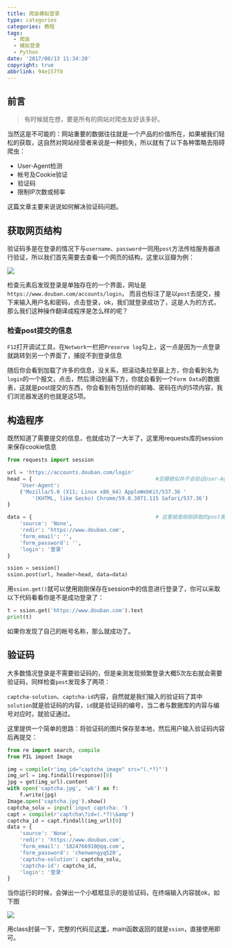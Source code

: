 ```yaml
---
title: 爬虫模拟登录
type: categories
categories: 教程
tags:
  - 爬虫
  - 模拟登录
  - Python
date: '2017/08/13 11:34:20'
copyright: true
abbrlink: 94e157f8
---
```

## 前言
> 有时候就在想，要是所有的网站对爬虫友好该多好。	

当然这是不可能的：网站重要的数据往往就是一个产品的价值所在，如果被我们轻松的获取，这自然对网站经营者来说是一种损失，所以就有了以下各种策略去阻碍爬虫：

- User-Agent检测
- 帐号及Cookie验证
- 验证码
- 限制IP次数或频率

这篇文章主要来说说如何解决验证码问题。

<!-- more -->

## 获取网页结构

验证码多是在登录的情况下与`username`、`password`一同用`post`方法传给服务器进行验证，所以我们首先需要去查看一个网页的结构，这里以豆瓣为例：

![](https://ws1.sinaimg.cn/large/ba22af52gy1fihz4nlx0vj20la06t75a.jpg)

检查元素后发现登录是单独存在的一个界面，网址是`https://www.douban.com/accounts/login`， 而且也标注了是以`post`去提交，接下来输入用户名和密码，点击登录，ok，我们就登录成功了，这是人为的方式，那么我们这种操作翻译成程序是怎么样的呢？

### 检查post提交的信息

`F12`打开调试工具，在`Network`一栏把`Preserve log`勾上，这一点是因为一点登录就跳转到另一个界面了，捕捉不到登录信息

随后你会看到加载了许多的信息，没关系，把滚动条拉至最上方，你会看到名为`login`的一个报文，点击，然后滑动到最下方，你就会看到一个`Form Data`的数据表，这就是post提交的东西，你会看到有包括你的邮箱、密码在内的5项内容，我们浏览器发送的也就是这5项。

## 构造程序

既然知道了需要提交的信息，也就成功了一大半了，这里用requests库的session来保存cookie信息

```python
from requests import session

url = 'https://accounts.douban.com/login'
head = {										#豆瓣貌似并不会验证User-Agent
    'User-Agent':
    ('Mozilla/5.0 (X11; Linux x86_64) AppleWebKit/537.36 '
        '(KHTML, like Gecko) Chrome/59.0.3071.115 Safari/537.36')
}

data = {										# 这里就是刚刚获取的post需要提交的信息
    'source': 'None',
    'redir': 'https://www.douban.com',
    'form_email': '',
    'form_password': '',
    'login': '登录'
}

ssion = session()
ssion.post(url, header=head, data=data)
```

用`ssion.get()`就可以使用刚刚保存在session中的信息进行登录了，你可以采取以下代码看看你是不是成功登录了：

```python
t = ssion.get('https://www.douban.com').text
print(t)
```

如果你发现了自己的帐号名称，那么就成功了。

## 验证码

大多数情况登录是不需要验证码的，但是亲测发现频繁登录大概5次左右就会需要验证码，同样检查`post`发现多了两项：

`captcha-solution`、`captcha-id`内容，自然就是我们输入的验证码了其中`solution`就是验证码的内容，`id`就是验证码的编号，当二者与数据库的内容与编号对应时，就验证通过。

这里提供一个简单的思路：将验证码的图片保存至本地，然后用户输入验证码内容后再提交：

```python
from re import search, compile
from PIL impoet Image

img = compile(r'img id="captcha_image" src="(.*?)"')
img_url = img.findall(response)[0]
jpg = get(img_url).content
with open('captcha.jpg', 'wb') as f:
    f.write(jpg)
Image.open('captcha.jpg').show()
captcha_solu = input('input captcha: ')
capt = compile(r'captcha\?id=(.*?)\&amp')
captcha_id = capt.findall(img_url)[0]
data = {
    'source': 'None',
    'redir': 'https://www.douban.com',
    'form_email': '1824766910@qq.com',
    'form_password': 'chenwengyq520',
    'captcha-solution': captcha_solu,
    'captcha-id': captcha_id,
    'login': '登录'
}
```

当你运行的时候，会弹出一个小框框显示的是验证码，在终端输入内容就ok，如下图

![](https://ws1.sinaimg.cn/large/ba22af52gy1fii3teot8wj20p40m6adz.jpg)



用class封装一下，完整的代码见[这里](https://gist.github.com/WincerChan/262d649e994a8874ffaaa3166d3b5a14)，main函数返回的就是`ssion`，直接使用即可。